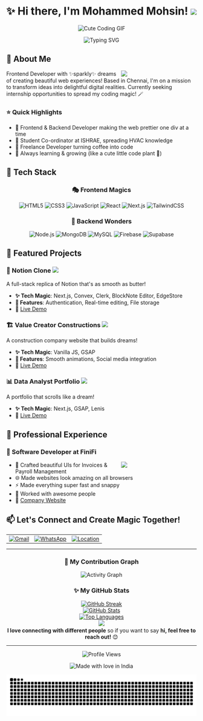 # ✨ Hi there, I'm Mohammed Mohsin! <img src="https://media.giphy.com/media/hvRJCLFzcasrR4ia7z/giphy.gif" width="30">

<div align="center">
  
  ![Cute Coding GIF](https://media.giphy.com/media/M9gbBd9nbDrOTu1Mqx/giphy.gif)
  
  <img src="https://readme-typing-svg.demolab.com?font=Fira+Code&weight=600&size=28&duration=3000&pause=1000&color=FF71CE&center=true&vCenter=true&repeat=true&width=435&lines=Frontend+Developer+✨;Full+Stack+Developer+🚀;UI%2FUX+Enthusiast+🎨" alt="Typing SVG" />
</div>

## 🌈 About Me
<img align="right" src="https://media.giphy.com/media/3oKIPnAiaMCws8nOsE/giphy.gif" width="200">

Frontend Developer with ✨sparkly✨ dreams of creating beautiful web experiences! Based in Chennai, I'm on a mission to transform ideas into delightful digital realities. Currently seeking internship opportunities to spread my coding magic! 🪄

### ⭐ Quick Highlights
- 🎯 Frontend & Backend Developer making the web prettier one div at a time
- 🏢 Student Co-ordinator at ISHRAE, spreading HVAC knowledge
- 💼 Freelance Developer turning coffee into code
- 🌱 Always learning & growing (like a cute little code plant 🌿)

## 🎨 Tech Stack 
<div align="center">

### 🎭 Frontend Magics
![HTML5](https://img.shields.io/badge/-HTML5-E34F26?style=for-the-badge&logo=html5&logoColor=white)
![CSS3](https://img.shields.io/badge/-CSS3-1572B6?style=for-the-badge&logo=css3)
![JavaScript](https://img.shields.io/badge/-JavaScript-F7DF1E?style=for-the-badge&logo=javascript&logoColor=black)
![React](https://img.shields.io/badge/-React-61DAFB?style=for-the-badge&logo=react&logoColor=black)
![Next.js](https://img.shields.io/badge/-Next.js-000000?style=for-the-badge&logo=next.js)
![TailwindCSS](https://img.shields.io/badge/-TailwindCSS-38B2AC?style=for-the-badge&logo=tailwind-css&logoColor=white)

### 🎪 Backend Wonders
![Node.js](https://img.shields.io/badge/-Node.js-339933?style=for-the-badge&logo=node.js&logoColor=white)
![MongoDB](https://img.shields.io/badge/-MongoDB-47A248?style=for-the-badge&logo=mongodb&logoColor=white)
![MySQL](https://img.shields.io/badge/-MySQL-4479A1?style=for-the-badge&logo=mysql&logoColor=white)
![Firebase](https://img.shields.io/badge/-Firebase-FFCA28?style=for-the-badge&logo=firebase&logoColor=black)
![Supabase](https://img.shields.io/badge/-Supabase-3ECF8E?style=for-the-badge&logo=supabase&logoColor=white)

</div>

## 🌟 Featured Projects

### 📝 Notion Clone <img src="https://media.giphy.com/media/WUlplcMpOCEmTGBtBW/giphy.gif" width="30">
A full-stack replica of Notion that's as smooth as butter!
- **✨ Tech Magic**: Next.js, Convex, Clerk, BlockNote Editor, EdgeStore
- **🎈 Features**: Authentication, Real-time editing, File storage
- 🔗 [Live Demo](https://notion-two-plum.vercel.app/)

### 🏗️ Value Creator Constructions <img src="https://media.giphy.com/media/SUcApSWjPwQMARvcM8/giphy.gif" width="30">
A construction company website that builds dreams!
- **✨ Tech Magic**: Vanilla JS, GSAP
- **🎈 Features**: Smooth animations, Social media integration
- 🔗 [Live Demo](https://vc-construction.vercel.app/)

### 📊 Data Analyst Portfolio <img src="https://media.giphy.com/media/3oKIPEqDGUULpEU0aQ/giphy.gif" width="30">
A portfolio that scrolls like a dream!
- **✨ Tech Magic**: Next.js, GSAP, Lenis
- 🔗 [Live Demo](https://arshad-psi.vercel.app/)

## 💼 Professional Experience

### 🚀 Software Developer at FiniFi
<img align="right" src="https://media.giphy.com/media/L1R1tvI9svkIWwpVYr/giphy.gif" width="200">

- 🎨 Crafted beautiful UIs for Invoices & Payroll Management
- 🌐 Made websites look amazing on all browsers
- ⚡ Made everything super fast and snappy
- 🤝 Worked with awesome people
- 🔗 [Company Website](https://finifi.io/)

## 📫 Let's Connect and Create Magic Together! 
<div align="center">
  <table>
    <tr>
      <td>
        <a href="mailto:mohammedmohsin203@gmail.com">
          <img src="https://img.shields.io/badge/Gmail-D14836?style=for-the-badge&logo=gmail&logoColor=white" alt="Gmail"/>
        </a>
      </td>
      <td>
        <a href="https://wa.me/918220973325">
          <img src="https://img.shields.io/badge/WhatsApp-25D366?style=for-the-badge&logo=whatsapp&logoColor=white" alt="WhatsApp"/>
        </a>
      </td>
      <td>
        <a href="https://www.google.com/maps/place/Chennai">
          <img src="https://img.shields.io/badge/Chennai-4285F4?style=for-the-badge&logo=google-maps&logoColor=white" alt="Location"/>
        </a>
      </td>
    </tr>
  </table>
</div>

---

<div align="center">
  <h3>🌈 My Contribution Graph </h3>
  <img src="https://github-readme-activity-graph.vercel.app/graph?username=mohammedmohsin203&theme=dracula&custom_title=🌟%20Mohammed's%20Contribution%20Graph%20🌟&hide_border=true" alt="Activity Graph" />
  
  <h3>✨ My GitHub Stats </h3>
  
  <a href="https://github.com/mohammedmohsin203">
    <img src="https://github-readme-streak-stats.herokuapp.com/?user=mohammedmohsin203&theme=radical&hide_border=true&card_width=500" alt="GitHub Streak"/>
  </a>
  
  <br/>
  
  <a href="https://github.com/mohammedmohsin203">
    <img src="https://github-readme-stats.vercel.app/api?username=mohammedmohsin203&show_icons=true&theme=radical&hide_border=true&count_private=true" alt="GitHub Stats"/>
  </a>
  
  <br/>
  
  <a href="https://github.com/mohammedmohsin203">
    <img src="https://github-readme-stats.vercel.app/api/top-langs/?username=mohammedmohsin203&theme=radical&hide_border=true&layout=compact" alt="Top Languages"/>
  </a>
</div>

<!-- Fun Footer -->
<div align="center">
  <img src="https://media.giphy.com/media/LnQjpWaON8nhr21vNW/giphy.gif" width="60">
  <br/>
  <b>I love connecting with different people</b> so if you want to say <b>hi, feel free to reach out!</b> 😊
</div>

---
<div align="center">
  <img src="https://komarev.com/ghpvc/?username=mohammedmohsin203&style=for-the-badge&color=FF71CE" alt="Profile Views"/>
  
  ![Made with love in India](https://madewithlove.now.sh/in?heart=true&colorA=%23ff69b4&colorB=%23ff1493)
</div>


<!-- Snake Animation -->
<picture>
  <source media="(prefers-color-scheme: dark)" srcset="dist/github-snake-dark.svg">
  <source media="(prefers-color-scheme: light)" srcset="dist/github-snake.svg">
  <img alt="github-snake" src="dist/github-snake.svg">
</picture>
